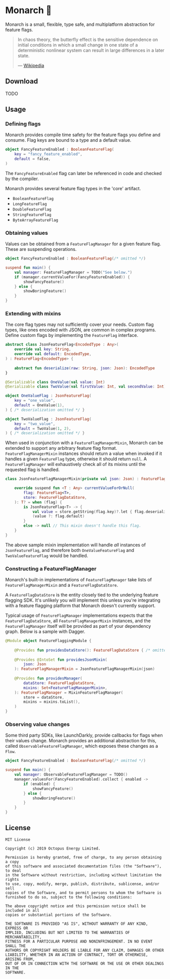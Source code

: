 # Monarch 🦋

Monarch is a small, flexible, type safe, and multiplatform abstraction for feature flags.  

> In chaos theory, the butterfly effect is the sensitive dependence on initial conditions in which a small change in one state of a deterministic nonlinear system can result in large differences in a later state.
> 
> — [Wikipedia](https://en.wikipedia.org/wiki/Butterfly_effect)

## Download

TODO

## Usage 

### Defining flags

Monarch provides compile time safety for the feature flags you define and consume.
Flag keys are bound to a type and a default value. 

```kt
object FancyFeatureEnabled : BooleanFeatureFlag(
    key = "fancy_feature_enabled",
    default = false,
)
```

The `FancyFeatureEnabled` flag can later be referenced in code and checked by the compiler. 

Monarch provides several feature flag types in the 'core' artifact. 

* `BooleanFeatureFlag`
* `LongFeatureFlag`
* `DoubleFeatureFlag`
* `StringFeatureFlag`
* `ByteArrayFeatureFlag`

### Obtaining values

Values can be obtained from a `FeatureFlagManager` for a given feature flag.
These are suspending operations. 

```kt
object FancyFeatureEnabled : BooleanFeatureFlag(/* omitted */)

suspend fun main() {
    val manager: FeatureFlagManager = TODO("See below.") 
    if (manager.currentValueFor(FancyFeatureEnabled)) {
        showFancyFeature()
    } else {
        showBoringFeature()
    }
}
```

### Extending with mixins

The core flag types may not sufficiently cover your needs. Custom flag types,
like ones encoded with JSON, are common in complex programs. Define custom flags
by implementing the `FeatureFlag` interface.

```kt
abstract class JsonFeatureFlag<EncodedType : Any>(
    override val key: String,
    override val default: EncodedType,
) : FeatureFlag<EncodedType> {
    
    abstract fun deserialize(raw: String, json: Json): EncodedType
}

@Serializable class OneValue(val value: Int)
@Serializable class TwoValue(val firstValue: Int, val secondValue: Int)

object OneValueFlag : JsonFeatureFlag(
    key = "one_value",
    default = OneValue(1),
) { /* deserialization omitted */ }

object TwoValueFlag : JsonFeatureFlag(
    key = "two_value",
    default = TwoValue(1, 2),
) { /* deserialization omitted */ }
```

When used in conjunction with a `FeatureFlagManagerMixin`, Monarch can be extended to support 
any arbitrary feature flag format. `FeatureFlagManagerMixin` instances should return a value when invoked if it handles a given
`FeatureFlag` type, otherwise it should return `null`. A `FeatureFlagManager` will
exhaustively check all of its mixins until the requested flag is handled.

```kt
class JsonFeatureFlagManagerMixin(private val json: Json) : FeatureFlagManagerMixin {

    override suspend fun <T : Any> currentValueForOrNull(
        flag: FeatureFlag<T>,
        store: FeatureFlagDataStore,
    ): T? = when (flag) {
        is JsonFeatureFlag<T> -> {
            val value = store.getString(flag.key)?.let { flag.deserialize(it, json) }
            (value ?: flag.default)
        }
        else -> null // This mixin doesn't handle this flag.
    }
}
```

The above sample mixin implementation will handle _all_ instances of `JsonFeatureFlag`, and therefore both 
`OneValueFeatureFlag` and `TwoValueFeatureFlag` would be handled. 

### Constructing a FeatureFlagManager

Monarch's built-in implementations of `FeatureFlagManager` take lists of
`FeatureFlagManagerMixin` and a `FeatureFlagDataStore`.

A `FeatureFlagDataStore` is the entity closely tied to the underlying feature flagging SDK. 
It's unlikely you will implement this unless you're integrating with a feature flagging platform 
that Monarch doesn't currently support. 

Typical usage of `FeatureFlagManager` implementations expects that the `FeatureFlagDataStore`, 
all `FeatureFlagManagerMixin` instances, and the `FeatureFlagManager` itself will be provided
as part of your dependency graph. Below is a sample with Dagger. 

```kt
@Module object FeatureFlaggingModule {
    
    @Provides fun providesDataStore(): FeatureFlagDataStore { /* omitted */ }
    
    @Provides @IntoSet fun providesJsonMixin(
        json: Json
    ): FeatureFlagManagerMixin = JsonFeatureFlagManagerMixin(json)
    
    @Provides fun providesManager(
        dataStore: FeatureFlagDataStore, 
        mixins: Set<FeatureFlagManagerMixin>,
    ): FeatureFlagManager = MixinFeatureFlagManager(
        store = dataStore, 
        mixins = mixins.toList(),
    )
}
```

### Observing value changes

Some third party SDKs, like LaunchDarkly, provide callbacks for flags when their values change. 
Monarch provides an additional abstraction for this, called `ObservableFeatureFlagManager`, 
which exposes these changes as a `Flow`. 

```kt
object FancyFeatureEnabled : BooleanFeatureFlag(/* omitted */)

suspend fun main() {
    val manager: ObservableFeatureFlagManager = TODO()
    manager.valuesFor(FancyFeatureEnabled).collect { enabled -> 
        if (enabled) {
            showFancyFeature()
        } else {
            showBoringFeature()
        }
    }
}
```

## License 

```
MIT License

Copyright (c) 2019 Octopus Energy Limited.

Permission is hereby granted, free of charge, to any person obtaining a copy
of this software and associated documentation files (the "Software"), to deal
in the Software without restriction, including without limitation the rights
to use, copy, modify, merge, publish, distribute, sublicense, and/or sell
copies of the Software, and to permit persons to whom the Software is
furnished to do so, subject to the following conditions:

The above copyright notice and this permission notice shall be included in all
copies or substantial portions of the Software.

THE SOFTWARE IS PROVIDED "AS IS", WITHOUT WARRANTY OF ANY KIND, EXPRESS OR
IMPLIED, INCLUDING BUT NOT LIMITED TO THE WARRANTIES OF MERCHANTABILITY,
FITNESS FOR A PARTICULAR PURPOSE AND NONINFRINGEMENT. IN NO EVENT SHALL THE
AUTHORS OR COPYRIGHT HOLDERS BE LIABLE FOR ANY CLAIM, DAMAGES OR OTHER
LIABILITY, WHETHER IN AN ACTION OF CONTRACT, TORT OR OTHERWISE, ARISING FROM,
OUT OF OR IN CONNECTION WITH THE SOFTWARE OR THE USE OR OTHER DEALINGS IN THE
SOFTWARE.
```